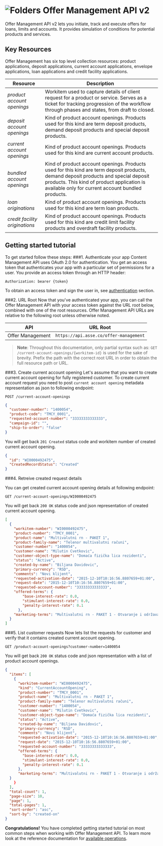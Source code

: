 ![Folders](http://cdn.flaticon.com/png/64/98/98193.png)
Offer Management API v2
=========================
Offer Management API v2 lets you initiate, track and execute offers for loans, limits and accounts. It provides simulation of conditions for potential products and services.
   
Key Resources
-------------
Offer Management has six top level collection resources: product applications, deposit applications, current account applications, envelope applications, loan applications and credit facility applications.  

Resource | Description
----------- |-----------
*product account openings*  | Workitem used to capture details of client request for a product or service. Serves as a ticket for tracking progression of the workflow through phases and states, from draft to closed.
*deposit account openings*      | Kind of product account openings. Products used for this kind are term deposit products, demand deposit products and special deposit products.
*current account openings*    | Kind of product account openings. Products used for this kind are current account products.
*bundled account openings* | Kind of product account openings. Products used for this kind are term deposit products, demand deposit products and special deposit products. This kind of product application is available only for current account bundled products.  
*loan originations* | Kind of product account openings. Products used for this kind are term loan products.
*credit facility originations* |Kind of product account openings. Products used for this kind are credit limit facility products and overdraft facility products.

Getting started tutorial
---------------
To get started follow these steps:
###1. Authenticate your app
Content Management API uses OAuth 2.0 for authentication. You get an access token that authenticates your app with a particular set of permissions for a user. You provide an access token through an HTTP header:
```
Authorization: bearer {token}
```
To obtain an access token and sign the user in, see [authentication]() section.

###2. URL Root
Now that you've authenticated your app, you can call the Offer Management API with your access token against the URL root below, combined with one of the root resources.  Offer Management API URLs are relative to the following root unless otherwise noted.

API | URL Root
--------|---------
Offer Management | `https://api.asse.co/offer-management`

> **Note**: Throughout this documentation, only partial syntax such as: 
`GET /current-account-openings/{workitem-id}` is used for the sake of brevity. 
Prefix the path with the correct root URL in order to obtain the full resource path or URL.


###3. Create current account opening
Let's assume that you want to create current account opening for fully registered customer.
To create current account request you need to post `current account opening` metadata representation as json to following endpoint:

```
POST /current-account-openings
```

```json
{
  "customer-number": "1400054",
  "product-code": "TMCY_0001",
  "requested-account-number": "33333333333333",
  "campaign-id": "",
  "ship-to-order": "false"
}
```

You will get back `201 Created` status code and workitem number of created current account opening. 

```json
{
  "id": "WI0000492475",
  "CreatedRecordStatus": "Created"
}
```


###4. Retreive created request details

You can get created current account opening details at following endpoint:

```
GET /current-account-openings/WI0000492475 
```

You will get back `200 OK` status code and json representation of created current account opening. 

```json
[
  {
    "workitem-number": "WI0000492475",
    "product-number": "TMCY_0001",
    "product-name": "Multivalutni rn - PAKET 1",
    "product-family-name": "Telenor multivalutni računi",
    "customer-number": "1400054",
    "customer-name": "Milutin Cvetkovic",
    "customer-object-type-name": "Domaća fizička lica rezidenti",
    "status": "Active",
    "created-by-name": "Biljana Davidovic",
    "primary-currency": "RSD",
    "comments": "Novi klijent",
    "requested-activation-date": "2015-12-10T10:16:56.8807659+01:00",
    "request-date": "2015-12-10T10:16:56.8807659+01:00",
    "requested-account-number": "33333333333333",
    "offered-terms": {
        "base-interest-rate": 0.0,
        "stimulant-interest-rate": 0.0,
        "penalty-interest-rate": 0.1
      },
    "marketing-terms": "Multivalutni rn - PAKET 1 - Оtvaranje i održavanje viševalutnog tekućeg računa se ne naplaćuje  - Mesečna naknada za paket iznosi 300 RSD  - Jedan izvod mesečno je bez naknade, svaki naredni izvod se naplaćuje 200 RSD  - SMS notifikacije o prilivu na tekući račun se ne naplaćuje  - SMS notifikacija  o odlivu sa tekućeg računa se ne naplaćuje  - Izdavanje MasterCard osnovne kartice se ne naplaćuje  - Izdavanje MasterCard dodatne  kartice  – 200 RSD po kartici  - Podizanje gotovine  na bankomatima drugih banaka: - u zemlji - prvih pet transakcija besplatno, svaka naredna 50 RSD, - u inostranstvu 1% (min. 400 RSD)  - Podizanje gotovine  na šalterima drugih banaka u zemlji i inostranstvu  1% min. 600 RSD.  - Vrsta i visina svih naknada i troškova koje padaju na teret klijenta su promenljive, tako da Banka može kvartalno i to svakog 01. 01.; 01. 04.; 01. 07.; 01. 10. da promeni visinu naknada iznad ugovorenog iznosa."
  }
]
```
###5. List customer requests
Now lets list the requests for customer and verify that it contains created current account opening.

```
GET /product-account-openings?customer-number=1400054
```

You will get back  `200 OK` status code and json representation with a list of product account openings. 

```json
{
  "items": [
    {
      "workitem-number": "WI0000492475",
      "kind": "CurrentAccountOpening",
      "product-number": "TMCY_0001",
      "product-name": "Multivalutni rn - PAKET 1",
      "product-family-name": "Telenor multivalutni računi",
      "customer-number": "1400054",
      "customer-name": "Milutin Cvetkovic",
      "customer-object-type-name": "Domaća fizička lica rezidenti",
      "status": "Active",
      "created-by-name": "Biljana Davidovic",
      "primary-currency": "RSD",
      "comments": "Novi klijent",
      "requested-activation-date": "2015-12-10T10:16:56.8807659+01:00",
      "request-date": "2015-12-10T10:16:56.8807659+01:00",
      "requested-account-number": "33333333333333",
      "offered-terms": {
        "base-interest-rate": 0.0,
        "stimulant-interest-rate": 0.0,
        "penalty-interest-rate": 0.1
      },
      "marketing-terms": "Multivalutni rn - PAKET 1 - Оtvaranje i održavanje viševalutnog tekućeg računa se ne naplaćuje  - Mesečna naknada za paket iznosi 300 RSD  - Jedan izvod mesečno je bez naknade, svaki naredni izvod se naplaćuje 200 RSD  - SMS notifikacije o prilivu na tekući račun se ne naplaćuje  - SMS notifikacija  o odlivu sa tekućeg računa se ne naplaćuje  - Izdavanje MasterCard osnovne kartice se ne naplaćuje  - Izdavanje MasterCard dodatne  kartice  – 200 RSD po kartici  - Podizanje gotovine  na bankomatima drugih banaka: - u zemlji - prvih pet transakcija besplatno, svaka naredna 50 RSD, - u inostranstvu 1% (min. 400 RSD)  - Podizanje gotovine  na šalterima drugih banaka u zemlji i inostranstvu  1% min. 600 RSD.  - Vrsta i visina svih naknada i troškova koje padaju na teret klijenta su promenljive, tako da Banka može kvartalno i to svakog 01. 01.; 01. 04.; 01. 07.; 01. 10. da promeni visinu naknada iznad ugovorenog iznosa."
  }
    }
  ],
  "total-count": 1, 
  "page-size": 10,
  "page": 1,
  "total-pages": 1,
  "sort-order": "asc", 
  "sort-by": "created-on"  
}
```



**Congratulations!** You have completed getting started tutorial on most common steps when working with Offer Management API. To learn more look at the reference documentation for [available operations](swagger-ui).
